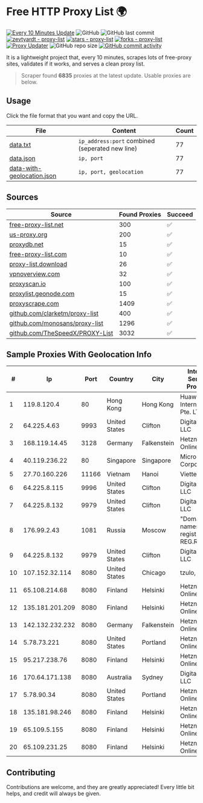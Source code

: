 
# Free HTTP Proxy List 🌍

[![Every 10 Minutes Update](https://github.com/mertguvencli/http-proxy-list/actions/workflows/main.yml/badge.svg?branch=main)](https://github.com/mertguvencli/http-proxy-list/actions/workflows/main.yml)
![GitHub](https://img.shields.io/github/license/mertguvencli/http-proxy-list)
![GitHub last commit](https://img.shields.io/github/last-commit/mertguvencli/http-proxy-list)
[![zevtyardt - proxy-list](https://img.shields.io/static/v1?label=zevtyardt&message=proxy-list&color=blue&logo=github)](https://github.com/zevtyardt/proxy-list "Go to GitHub repo")
[![stars - proxy-list](https://img.shields.io/github/stars/zevtyardt/proxy-list?style=social)](https://github.com/zevtyardt/proxy-list)
[![forks - proxy-list](https://img.shields.io/github/forks/zevtyardt/proxy-list?style=social)](https://github.com/zevtyardt/proxy-list)
[![Proxy Updater](https://github.com/zevtyardt/proxy-list/workflows/Proxy%20Updater/badge.svg)](https://github.com/zevtyardt/proxy-list/actions?query=workflow:"Proxy+Updater")
![GitHub repo size](https://img.shields.io/github/repo-size/zevtyardt/proxy-list)
[![GitHub commit activity](https://img.shields.io/github/commit-activity/m/zevtyardt/proxy-list?logo=commits)](https://github.com/zevtyardt/proxy-list/commits/main)

It is a lightweight project that, every 10 minutes, scrapes lots of free-proxy sites, validates if it works, and serves a clean proxy list.

> Scraper found **6835** proxies at the latest update. Usable proxies are below.

## Usage

Click the file format that you want and copy the URL.

|File|Content|Count|
|----|-------|-----|
|[data.txt](https://raw.githubusercontent.com/mertguvencli/http-proxy-list/main/proxy-list/data.txt)|`ip_address:port` combined (seperated new line)|77|
|[data.json](https://raw.githubusercontent.com/mertguvencli/http-proxy-list/main/proxy-list/data.json)|`ip, port`|77|
|[data-with-geolocation.json](https://raw.githubusercontent.com/mertguvencli/http-proxy-list/main/proxy-list/data-with-geolocation.json)|`ip, port, geolocation`|77|

## Sources

|Source|Found Proxies|Succeed|
|------|-------------|-------|
|[free-proxy-list.net](https://free-proxy-list.net)|300|✅|
|[us-proxy.org](https://www.us-proxy.org)|200|✅|
|[proxydb.net](http://proxydb.net)|15|✅|
|[free-proxy-list.com](https://free-proxy-list.com/?page=&port=&type%5B%5D=http&type%5B%5D=https&up_time=0&search=Search)|10|✅|
|[proxy-list.download](https://www.proxy-list.download/HTTP)|26|✅|
|[vpnoverview.com](https://vpnoverview.com/privacy/anonymous-browsing/free-proxy-servers)|32|✅|
|[proxyscan.io](https://www.proxyscan.io)|100|✅|
|[proxylist.geonode.com](https://proxylist.geonode.com/api/proxy-list?limit=300&page=1&sort_by=lastChecked&sort_type=desc&protocols=http,https)|15|✅|
|[proxyscrape.com](https://api.proxyscrape.com/v2/?request=displayproxies&protocol=http&timeout=10000&country=all&ssl=all&anonymity=all)|1409|✅|
|[github.com/clarketm/proxy-list](https://raw.githubusercontent.com/clarketm/proxy-list/master/proxy-list-raw.txt)|400|✅|
|[github.com/monosans/proxy-list](https://raw.githubusercontent.com/monosans/proxy-list/main/proxies/http.txt)|1296|✅|
|[github.com/TheSpeedX/PROXY-List](https://raw.githubusercontent.com/TheSpeedX/PROXY-List/master/http.txt)|3032|✅|


## Sample Proxies With Geolocation Info

|#|Ip|Port|Country|City|Internet Service Provider|
|-|--|----|-------|----|-------------------------|
|1|119.8.120.4|80|Hong Kong|Hong Kong|Huawei International Pte. LTD|
|2|64.225.4.63|9993|United States|Clifton|DigitalOcean, LLC|
|3|168.119.14.45|3128|Germany|Falkenstein|Hetzner Online GmbH|
|4|40.119.236.22|80|Singapore|Singapore|Microsoft Corporation|
|5|27.70.160.226|11166|Vietnam|Hanoi|Viettel Group|
|6|64.225.8.115|9996|United States|Clifton|DigitalOcean, LLC|
|7|64.225.8.132|9979|United States|Clifton|DigitalOcean, LLC|
|8|176.99.2.43|1081|Russia|Moscow|"Domain names registrar REG.RU", Ltd|
|9|64.225.8.132|9979|United States|Clifton|DigitalOcean, LLC|
|10|107.152.32.114|8080|United States|Chicago|tzulo, inc.|
|11|65.108.214.68|8080|Finland|Helsinki|Hetzner Online GmbH|
|12|135.181.201.209|8080|Finland|Helsinki|Hetzner Online GmbH|
|13|142.132.232.232|8080|Germany|Falkenstein|Hetzner Online GmbH|
|14|5.78.73.221|8080|United States|Portland|Hetzner Online GmbH|
|15|95.217.238.76|8080|Finland|Helsinki|Hetzner Online GmbH|
|16|170.64.171.138|8080|Australia|Sydney|DigitalOcean, LLC|
|17|5.78.90.34|8080|United States|Portland|Hetzner Online GmbH|
|18|135.181.98.246|8080|Finland|Helsinki|Hetzner Online GmbH|
|19|65.109.5.155|8080|Finland|Helsinki|Hetzner Online GmbH|
|20|65.109.231.25|8080|Finland|Helsinki|Hetzner Online GmbH|



## Contributing

Contributions are welcome, and they are greatly appreciated! Every
little bit helps, and credit will always be given.

